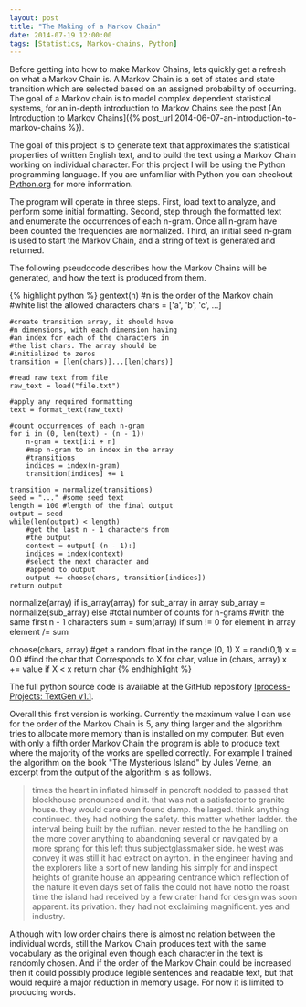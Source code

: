 ```yaml
---
layout: post
title: "The Making of a Markov Chain"
date: 2014-07-19 12:00:00
tags: [Statistics, Markov-chains, Python]
---
```


Before getting into how to make Markov Chains, lets quickly get a refresh on what a Markov Chain is. A Markov Chain is a set of states and state transition which are selected based on an assigned probability of occurring. The goal of a Markov chain is to model complex dependent statistical systems, for an in-depth introduction to Markov Chains see the post [An Introduction to Markov Chains]({% post_url 2014-06-07-an-introduction-to-markov-chains %}).

The goal of this project is to generate text that approximates the statistical properties of written English text, and to build the text using a Markov Chain working on individual character. For this project I will be using the Python programming language. If you are unfamiliar with Python you can checkout [Python.org](https://www.python.org/) for more information.

The program will operate in three steps. First, load text to analyze, and perform some initial formatting. Second, step through the formatted text and enumerate the occurrences of each n-gram. Once all n-gram have been counted the frequencies are normalized. Third, an initial seed n-gram is used to start the Markov Chain, and a string of text is generated and returned.

The following pseudocode describes how the Markov Chains will be generated, and how the text is produced from them.

{% highlight python %}
gentext(n)
    #n is the order of the Markov chain
    #white list the allowed characters 
    chars = ['a', 'b', 'c', ...]

    #create transition array, it should have
    #n dimensions, with each dimension having
    #an index for each of the characters in
    #the list chars. The array should be
    #initialized to zeros
    transition = [len(chars)]...[len(chars)]

    #read raw text from file
    raw_text = load("file.txt")

    #apply any required formatting
    text = format_text(raw_text)

    #count occurrences of each n-gram
    for i in (0, len(text) - (n - 1))
        n-gram = text[i:i + n]
        #map n-gram to an index in the array 
        #transitions
        indices = index(n-gram)
        transition[indices] += 1

    transition = normalize(transitions)
    seed = "..." #some seed text
    length = 100 #length of the final output
    output = seed
    while(len(output) < length)
        #get the last n - 1 characters from
        #the output
        context = output[-(n - 1):]
        indices = index(context)
        #select the next character and
        #append to output
        output += choose(chars, transition[indices])
    return output

normalize(array)
    if is_array(array)
        for sub_array in array
            sub_array = normalize(sub_array)
    else
        #total number of counts for n-grams
        #with the same first n - 1 characters
        sum = sum(array)
        if sum != 0
            for element in array
                element /= sum

choose(chars, array)
    #get a random float in the range [0, 1)
    X = rand(0,1)
    x = 0.0
    #find the char that Corresponds to X
    for char, value in (chars, array)
        x += value
        if X < x
            return char
{% endhighlight %}

The full python source code is available at the GitHub repository [Iprocess-Projects: TextGen v1.1](https://github.com/lsiemens/iprocess-projects/tree/master/TextGen_1.1).

Overall this first version is working. Currently the maximum value I can use for the order of the Markov Chain is 5, any thing larger and the algorithm tries to allocate more memory than is installed on my computer. But even with only a fifth order Markov Chain the program is able to produce text where the majority of the works are spelled correctly. For example I trained the algorithm on the book "The Mysterious Island" by Jules Verne, an excerpt from the output of the algorithm is as follows.

> times the heart in inflated himself in pencroft nodded to passed that blockhouse pronounced and it. that was not a satisfactor to granite house. they would care oven found damp. the larged. think anything continued. they had nothing the safety. this matter whether ladder. the interval being built by the ruffian. never rested to the he handling on the more cover anything to abandoning several or navigated by a more sprang for this left thus subjectglassmaker side. he west was convey it was still it had extract on ayrton. in the engineer having and the explorers like a sort of new landing his simply for and inspect heights of granite house an appearing centrance which reflection of the nature it even days set of falls the could not have notto the roast time the island had received by a few crater hand for design was soon apparent. its privation. they had not exclaiming magnificent. yes and industry.

Although with low order chains there is almost no relation between the individual words, still the Markov Chain produces text with the same vocabulary as the original even though each character in the text is randomly chosen. And if the order of the Markov Chain could be increased then it could possibly produce legible sentences and readable text, but that would require a major reduction in memory usage. For now it is limited to producing words.
